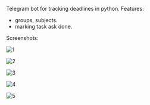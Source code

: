 Telegram bot for tracking deadlines in python.
Features:
 - groups, subjects.
 - marking task ask done.

Screenshots:

![1](https://github.com/matrix1220/iut_deadlines_bot/blob/main/screenshots/1.jpg?raw=true)

![2](https://github.com/matrix1220/iut_deadlines_bot/blob/main/screenshots/2.jpg?raw=true)

![3](https://github.com/matrix1220/iut_deadlines_bot/blob/main/screenshots/3.jpg?raw=true)

![4](https://github.com/matrix1220/iut_deadlines_bot/blob/main/screenshots/4.jpg?raw=true)

![5](https://github.com/matrix1220/iut_deadlines_bot/blob/main/screenshots/5.jpg?raw=true)
